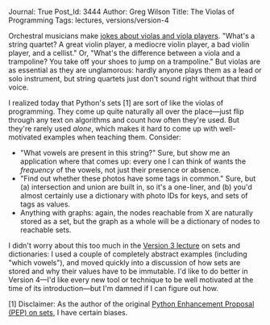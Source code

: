 Journal: True
Post_Id: 3444
Author: Greg Wilson
Title: The Violas of Programming
Tags: lectures, versions/version-4

<p>Orchestral musicians make <a href="http://www.mit.edu/~jcb/jokes/viola.html">jokes about violas and viola players</a>. "What's a string quartet? A great violin player, a mediocre violin player, a bad violin player, and a cellist."  Or, "What's the difference between a viola and a trampoline? You take off your shoes to jump on a trampoline." But violas are as essential as they are unglamorous: hardly anyone plays them as a lead or solo instrument, but string quartets just don't sound right without that third voice.</p>
<p>I realized today that Python's sets [1] are sort of like the violas of programming. They come up quite naturally all over the place&mdash;just flip through any text on algorithms and count how often they're used. But they're rarely used <em>alone</em>, which makes it hard to come up with well-motivated examples when teaching them. Consider:</p>
<ul>
<li>"What vowels are present in this string?" Sure, but show me an application where that comes up: every one I can think of wants the <em>frequency</em> of the vowels, not just their presence or absence.</li>
<li>"Find out whether these photos have some tags in common." Sure, but (a) intersection and union are built in, so it's a one-liner, and (b) you'd almost certainly use a dictionary with photo IDs for keys, and sets of tags as values.</li>
<li>Anything with graphs: again, the nodes reachable from X are naturally stored as a set, but the graph as a whole will be a dictionary of nodes to reachable sets.</li>
</ul>
<p>I didn't worry about this too much in the <a href="|filename|/3_0/py04.html">Version 3 lecture</a> on sets and dictionaries: I used a couple of completely abstract examples (including "which vowels"), and moved quickly into a discussion of how sets are stored and why their values have to be immutable. I'd like to do better in Version 4&mdash;I'd like every new tool or technique to be well motivated at the time of its introduction&mdash;but I'm damned if I can figure out how.</p>
<p>[1] Disclaimer: As the author of the original <a href="http://www.python.org/dev/peps/pep-0218/">Python Enhancement Proposal (PEP) on sets</a>, I have certain biases.</p>
